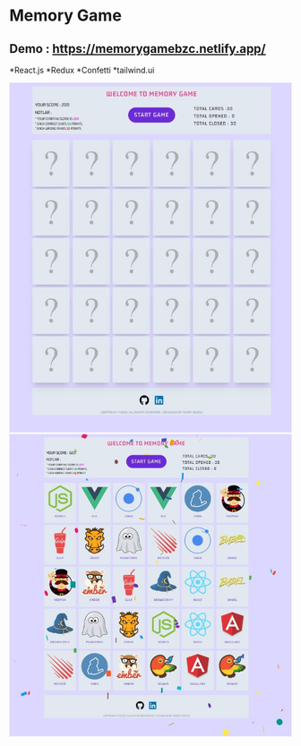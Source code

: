 # Memory Game

## Demo : https://memorygamebzc.netlify.app/

*React.js
*Redux
*Confetti
*tailwind.ui

![alt text](https://github.com/kozmoss/MemoryGame/blob/main/src/assets/game.jpg)
![alt text](https://github.com/kozmoss/MemoryGame/blob/main/src/assets/game1.jpg)
